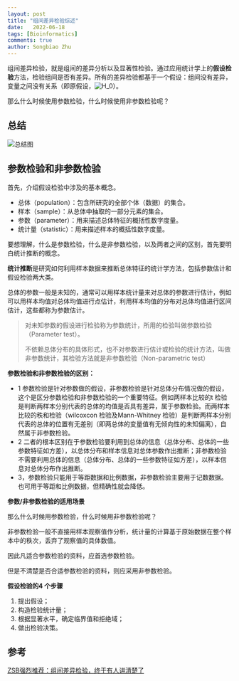 ```yaml
---
layout: post
title: "组间差异检验综述"
date:   2022-06-18
tags: [Bioinformatics]
comments: true
author: Songbiao Zhu
---
```

组间差异检验，就是组间的差异分析以及显著性检验。通过应用统计学上的**假设检验**方法，检验组间是否有差异。所有的差异检验都基于一个假设：组间没有差异，变量之间没有关系（即原假设，![H_0](https://math.jianshu.com/math?formula=H_0)）。

那么什么时候使用参数检验，什么时候使用非参数检验呢？

<!-- more -->

## 总结

![总结图](https://upload-images.jianshu.io/upload_images/7600498-5027e602ff198e62.png?imageMogr2/auto-orient/strip|imageView2/2/w/1200)

## 参数检验和非参数检验

首先，介绍假设检验中涉及的基本概念。

- 总体（population）：包含所研究的全部个体（数据）的集合。
- 样本（sample）：从总体中抽取的一部分元素的集合。
- 参数（parameter）：用来描述总体特征的概括性数字度量。
- 统计量（statistic）：用来描述样本的概括性数字度量。

要想理解，什么是参数检验，什么是非参数检验，以及两者之间的区别，首先要明白统计推断的概念。

**统计推断**是研究如何利用样本数据来推断总体特征的统计学方法，包括参数估计和假设检验两大类。

总体的参数一般是未知的，通常可以用样本统计量来对总体的参数进行估计，例如可以用样本均值对总体均值进行点估计，利用样本均值的分布对总体均值进行区间估计，这些都称为参数估计。

> 对未知参数的假设进行检验称为参数统计，所用的检验叫做参数检验（Parameter test）。
>
> 不依赖总体分布的具体形式，也不对参数进行估计或检验的统计方法，叫做非参数统计，其检验方法就是非参数检验（Non-parametric test）

**参数检验和非参数检验的区别：**

- 1 参数检验是针对参数做的假设，非参数检验是针对总体分布情况做的假设，这个是区分参数检验和非参数检验的一个重要特征。例如两样本比较的t 检验是判断两样本分别代表的总体的均值是否具有差异，属于参数检验。而两样本比较的秩和检验（wilcoxcon 检验及Mann-Whitney 检验）是判断两样本分别代表的总体的位置有无差别（即两总体的变量值有无倾向性的未知偏离），自然属于非参数检验。
- 2 二者的根本区别在于参数检验要利用到总体的信息（总体分布、总体的一些参数特征如方差），以总体分布和样本信息对总体参数作出推断；非参数检验不需要利用总体的信息（总体分布、总体的一些参数特征如方差），以样本信息对总体分布作出推断。
- 3，参数检验只能用于等距数据和比例数据，非参数检验主要用于记数数据。也可用于等距和比例数据，但精确性就会降低。

**参数/非参数检验的适用场景**

那么什么时候用参数检验，什么时候用非参数检验呢？

非参数检验一般不直接用样本观察值作分析，统计量的计算基于原始数据在整个样本中的秩次，丢弃了观察值的具体数值。

因此凡适合参数检验的资料，应首选参数检验。

但是不清楚是否合适参数检验的资料，则应采用非参数检验。

**假设检验的4 个步骤**

1. 提出假设；
2. 构造检验统计量；
3. 根据显著水平，确定临界值和拒绝域；
4. 做出检验决策。

## 参考

[ZSB强烈推荐：组间差异检验，终于有人讲清楚了](https://www.jianshu.com/p/67be9b3806cd)